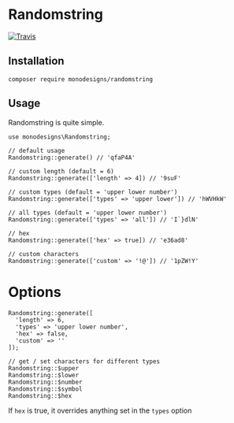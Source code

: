 # Randomstring
[![Travis](https://travis-ci.org/monodesigns/Randomstring.svg?branch=master)](https://travis-ci.org/monodesigns/Randomstring)

## Installation
    composer require monodesigns/randomstring
  
## Usage
Randomstring is quite simple.
    
    use monodesigns\Randomstring;
    
    // default usage
    Randomstring::generate() // 'qfaP4A'
    
    // custom length (default = 6)
    Randomstring::generate(['length' => 4]) // '9suF'
    
    // custom types (default = 'upper lower number')
    Randomstring::generate(['types' => 'upper lower']) // 'hWVHkW'
    
    // all types (default = 'upper lower number')
    Randomstring::generate(['types' => 'all']) // 'I`}dlN'
    
    // hex
    Randomstring::generate(['hex' => true]) // 'e36ad8'
    
    // custom characters
    Randomstring::generate(['custom' => '!@']) // '1pZW!Y'

# Options
    Randomstring::generate([
      'length' => 6,
      'types' => 'upper lower number',
      'hex' => false,
      'custom' => ''
    ]);
    
    // get / set characters for different types
    Randomstring::$upper
    Randomstring::$lower
    Randomstring::$number
    Randomstring::$symbol
    Randomstring::$hex
    
If `hex` is true, it overrides anything set in the `types` option
